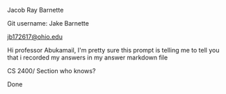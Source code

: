 ﻿Jacob Ray Barnette

Git username: Jake Barnette  

jb172617@ohio.edu

Hi professor Abukamail, I'm pretty sure this prompt is telling me to tell you that i recorded my answers in my answer markdown file

CS 2400/ Section who knows?


Done